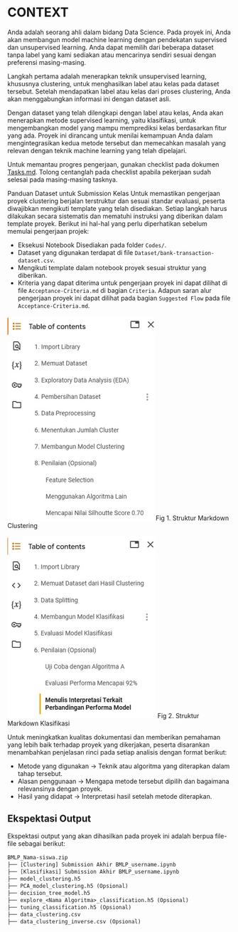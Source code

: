 # CONTEXT

Anda adalah seorang ahli dalam bidang Data Science. Pada proyek ini, Anda akan membangun model machine learning dengan pendekatan supervised dan unsupervised learning. Anda dapat memilih dari beberapa dataset tanpa label yang kami sediakan atau mencarinya sendiri sesuai dengan preferensi masing-masing.

Langkah pertama adalah menerapkan teknik unsupervised learning, khususnya clustering, untuk menghasilkan label atau kelas pada dataset tersebut. Setelah mendapatkan label atau kelas dari proses clustering, Anda akan menggabungkan informasi ini dengan dataset asli.

Dengan dataset yang telah dilengkapi dengan label atau kelas, Anda akan menerapkan metode supervised learning, yaitu klasifikasi, untuk mengembangkan model yang mampu memprediksi kelas berdasarkan fitur yang ada. Proyek ini dirancang untuk menilai kemampuan Anda dalam mengintegrasikan kedua metode tersebut dan memecahkan masalah yang relevan dengan teknik machine learning yang telah dipelajari.

Untuk memantau progres pengerjaan, gunakan checklist pada dokumen [Tasks.md](Tasks.md). Tolong centanglah pada checklist apabila pekerjaan sudah selesai pada masing-masing tasknya.

Panduan Dataset untuk Submission Kelas
Untuk memastikan pengerjaan proyek clustering berjalan terstruktur dan sesuai standar evaluasi, peserta diwajibkan mengikuti template yang telah disediakan. Setiap langkah harus dilakukan secara sistematis dan mematuhi instruksi yang diberikan dalam template proyek. Berikut ini hal-hal yang perlu diperhatikan sebelum memulai pengerjaan projek:

- Eksekusi Notebook Disediakan pada folder `Codes/`.
- Dataset yang digunakan terdapat di file `Dataset/bank-transaction-dataset.csv`.
- Mengikuti template dalam notebook proyek sesuai struktur yang diberikan.
- Kriteria yang dapat diterima untuk pengerjaan proyek ini dapat dilihat di file `Acceptance-Criteria.md` di bagian `Criteria`. Adapun saran alur pengerjaan proyek ini dapat dilihat pada bagian `Suggested Flow` pada file `Acceptance-Criteria.md`.

![Struktur Markdown Clustering](Figures/dos-3d6b7da2729df3739319a2879bf9190120250429135517.jpeg)
Fig 1. Struktur Markdown Clustering

![Struktur Markdown Klasifikasi](Figures/dos-628a81711b46c422287030474656357620250429135517.jpeg)
Fig 2. Struktur Markdown Klasifikasi

Untuk meningkatkan kualitas dokumentasi dan memberikan pemahaman yang lebih baik terhadap proyek yang dikerjakan, peserta disarankan menambahkan penjelasan rinci pada setiap analisis dengan format berikut:

- Metode yang digunakan → Teknik atau algoritma yang diterapkan dalam tahap tersebut.
- Alasan penggunaan → Mengapa metode tersebut dipilih dan bagaimana relevansinya dengan proyek.
- Hasil yang didapat → Interpretasi hasil setelah metode diterapkan.

## Ekspektasi Output

Ekspektasi output yang akan dihasilkan pada proyek ini adalah berpua file-file sebagai berikut:

```
BMLP_Nama-siswa.zip
├── [Clustering] Submission Akhir BMLP_username.ipynb
├── [Klasifikasi] Submission Akhir BMLP_username.ipynb
├── model_clustering.h5
├── PCA_model_clustering.h5 (Opsional)
├── decision_tree_model.h5
├── explore_<Nama Algoritma>_classification.h5 (Opsional)
├── tuning_classification.h5 (Opsional)
├── data_clustering.csv
├── data_clustering_inverse.csv (Opsional)
```
